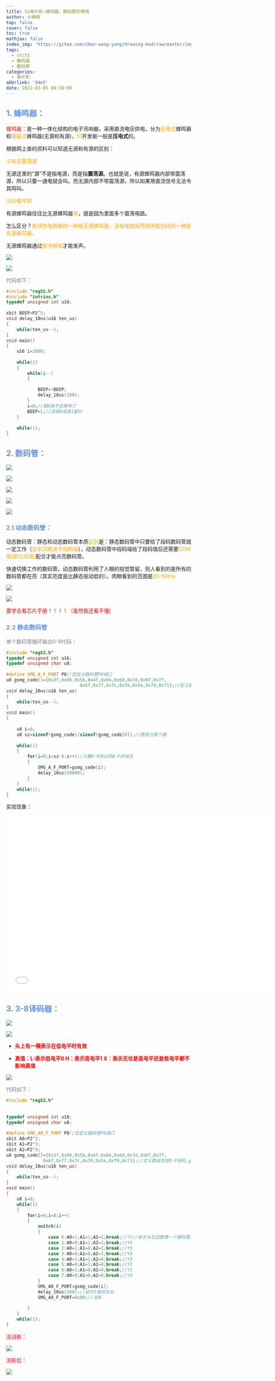 ```yaml
---
title: 51单片机~蜂鸣器，数码管的使用
author: 小杨呀
top: false
cover: false
toc: true
mathjax: false
index_img: 'https://gitee.com/zhen-wang-yang/drawing-bed/raw/master/imge/thumb-1920-121678.jpg'
tags:
  - stc51
  - 蜂鸣器
  - 数码管
categories:
  - 单片机
abbrlink: '94e5'
date: 2022-03-05 08:38:09
---
```

## <font color='cornflowerblue'>1. 蜂鸣器：</font>

<font color='red'>蜂鸣器</font>：是一种一体化结构的电子讯响器，采用直流电压供电，分为<font color='orange'>压电式</font>蜂鸣器和<font color='orange'>电磁式</font>蜂鸣器(无源和有源)，<font color='orange'>51</font>开发板一般是**压电式**的。

根据网上查的资料可以知道无源和有源的区别：

<font color='orange'>⑴有无震荡源</font>

无源这里的“源”不是指电源，而是指**震荡源**。也就是说，有源蜂鸣器内部带震荡源，所以只要一通电就会叫。而无源内部不带震荡源，所以如果用直流信号无法令其鸣叫。

<font color='orange'>⑵价格不同</font>

有源蜂鸣器往往比无源蜂鸣器<font color='orange'>贵</font>，就是因为里面多个震荡电路。

怎么区分？<font color='orange'>有绿色电路板的一种是无源蜂鸣器，没有电路板而用黑胶封闭的一种是有源蜂鸣器。</font>

无源蜂鸣器通过<font color='orange'>脉冲频率</font>才能发声。

![](https://gitee.com/zhen-wang-yang/drawing-bed/raw/master/imge/bdNq6s.png)

![](https://gitee.com/zhen-wang-yang/drawing-bed/raw/master/imge/bdNblj.png)

<font color='grey'>代码如下：</font>

```cpp
#include "reg52.h"
#include "intrins.h"
typedef unsigned int u16;
 
sbit BEEP=P2^5;
void delay_10us(u16 ten_us)
{
	while(ten_us--);
}
void main()
{
	u16 i=2000;
 
	while(1)
	{
		while(i--)
		{
			
			BEEP=!BEEP;
			delay_10us(100);	
		}
		i=0;//赋0就不会再响了
		BEEP=1;//这赋0或者1都行
	}
	
	while(1);
}
```

## <font color='cornflowerblue'>2. 数码管：</font>

![](https://gitee.com/zhen-wang-yang/drawing-bed/raw/master/imge/bdUmtO.md.png)

![](https://gitee.com/zhen-wang-yang/drawing-bed/raw/master/imge/bdU8Bt.png)

![](https://gitee.com/zhen-wang-yang/drawing-bed/raw/master/imge/bdUljA.md.png)

![](https://gitee.com/zhen-wang-yang/drawing-bed/raw/master/imge/bdUGHP.png)

![](https://gitee.com/zhen-wang-yang/drawing-bed/raw/master/imge/bdUhv9.png)

### <font color='cornflowerblue'>2.1 动态数码管：</font>

动态数码管：静态和动态数码管本质<font color='orange'>区别</font>是：静态数码管中只要给了段码数码管就一定工作（<font color='orange'>显示只取决于段码端</font>），动态数码管中段码端给了段码值后还需要<font color='orange'>COM端(即公共端)</font>配合才能点亮数码管。

快速切换工作的数码管，动态数码管利用了人眼的视觉暂留，则人看到的是所有的数码管都在亮（其实亮度是比静态驱动低的）。肉眼看到的范围是<font color='orange'>20-50ms</font>

![](https://gitee.com/zhen-wang-yang/drawing-bed/raw/master/imge/bdUQcd.png)

![](https://gitee.com/zhen-wang-yang/drawing-bed/raw/master/imge/bdU3nI.png)

<font color='red'>要学会看芯片手册！！！！（虽然我还看不懂)</font>

### <font color='cornflowerblue'>2.2  静态数码管</font>

<font color='grey'>单个数码管循环输出0-9代码：</font>

```cpp
#include "reg52.h"
typedef unsigned int u16;
typedef unsigned char u8;
 
#define SMG_A_F_PORT P0//宏定义数码管P0端口
u8 gsmg_code[]={0x3f,0x06,0x5b,0x4f,0x66,0x6d,0x7d,0x07,0x7f,
							0x6f,0x77,0x7c,0x39,0x5e,0x79,0x71};//定义数组存放0-F段码,gsmg中g代表全局变量
void delay_10us(u16 ten_us)
{
	while(ten_us--);
}
void main()
{
	
	u8 i=0;
	u8 sz=sizeof(gsmg_code)/sizeof(gsmg_code[0]);//数组元素个数
	
	while(1)
	{
		for(i=0;i<sz-6;i++)//只要0-9所以把A-F的减去
		{
			SMG_A_F_PORT=gsmg_code[i];
			delay_10us(50000);
		}	
	}
	while(1);
}
```

实验现象：

<iframe src="//player.bilibili.com/player.html?aid=508094186&bvid=BV18u41127sH&cid=480686743&page=1" scrolling="no" border="0" frameborder="no" width="740px" height="480px" framespacing="0" allowfullscreen="true"> </iframe>

### 

## <font color='cornflowerblue'>3. 3-8译码器：</font>

![](https://gitee.com/zhen-wang-yang/drawing-bed/raw/master/imge/bdUYAf.png)

![](https://gitee.com/zhen-wang-yang/drawing-bed/raw/master/imge/bdUtN8.png)

-  **<font color='red'>头上有一横表示在低电平时有效</font>**

-  **<font color='red'>真值：L:表示低电平0    H：表示高电平1   X：表示无论是高电平还是低电平都不影响真值</font>**

![](https://gitee.com/zhen-wang-yang/drawing-bed/raw/master/imge/bdUN4S.md.png)

<font color='grey'>代码如下：</font>

```cpp
#include "reg52.h"
 
 
typedef unsigned int u16;
typedef unsigned char u8;
 
#define SMG_A0_F_PORT P0//宏定义数码管P0端口
sbit A0=P2^2;
sbit A1=P2^3;
sbit A2=P2^4;
u8 gsmg_code[]={0x3f,0x06,0x5b,0x4f,0x66,0x6d,0x7d,0x07,0x7f,
			  0x6f,0x77,0x7c,0x39,0x5e,0x79,0x71};//定义数组存放0-F段码,gsmg中g代表全局变量
void delay_10us(u16 ten_us)
{
	while(ten_us--);
}
void main()
{
	u8 i=0;
	while(1)
	{
		for(i=0;i<8;i++)
		{
			switch(i)
			{
				case 0:A0=1;A1=1;A2=1;break;//Y7//板子从左边数第一个数码管，下面以此类推
				case 1:A0=0;A1=1;A2=1;break;//Y6
				case 2:A0=1;A1=0;A2=1;break;//Y5
				case 3:A0=0;A1=0;A2=1;break;//Y4
				case 4:A0=1;A1=1;A2=0;break;//Y3
				case 5:A0=0;A1=1;A2=0;break;//Y2
				case 6:A0=1;A1=0;A2=0;break;//Y1
				case 7:A0=0;A1=0;A2=0;break;//Y0
			}
			SMG_A0_F_PORT=gsmg_code[i];
			delay_10us(100);//延时1毫秒左右
			SMG_A0_F_PORT=0x00;//消影
			
		}
	}
	while(1);
}
```

<font color='red'>没消影：</font>

![](https://gitee.com/zhen-wang-yang/drawing-bed/raw/master/imge/bdUd3Q.md.jpg)

<font color='red'>消影后：</font>

![](https://gitee.com/zhen-wang-yang/drawing-bed/raw/master/imge/bdUa9g.md.jpg)

